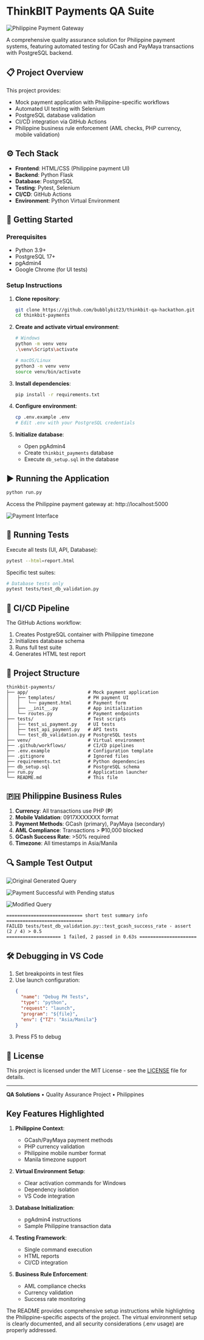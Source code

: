 # ThinkBIT Payments QA Suite

![Philippine Payment Gateway](./payment_interface.png)

A comprehensive quality assurance solution for Philippine payment systems, featuring automated testing for GCash and PayMaya transactions with PostgreSQL backend.

## 📋 Project Overview
This project provides:
- Mock payment application with Philippine-specific workflows
- Automated UI testing with Selenium
- PostgreSQL database validation
- CI/CD integration via GitHub Actions
- Philippine business rule enforcement (AML checks, PHP currency, mobile validation)

## ⚙️ Tech Stack
- **Frontend**: HTML/CSS (Philippine payment UI)
- **Backend**: Python Flask
- **Database**: PostgreSQL
- **Testing**: Pytest, Selenium
- **CI/CD**: GitHub Actions
- **Environment**: Python Virtual Environment

## 🚀 Getting Started

### Prerequisites
- Python 3.9+
- PostgreSQL 17+
- pgAdmin4
- Google Chrome (for UI tests)


### Setup Instructions

1. **Clone repository**:
   ```bash
   git clone https://github.com/bubblybit23/thinkbit-qa-hackathon.git
   cd thinkbit-payments
   ```

2. **Create and activate virtual environment**:
   ```bash
   # Windows
   python -m venv venv
   .\venv\Scripts\activate

   # macOS/Linux
   python3 -m venv venv
   source venv/bin/activate
   ```

3. **Install dependencies**:
   ```bash
   pip install -r requirements.txt
   ```

4. **Configure environment**:
   ```bash
   cp .env.example .env
   # Edit .env with your PostgreSQL credentials
   ```

5. **Initialize database**:
   - Open pgAdmin4
   - Create `thinkbit_payments` database
   - Execute `db_setup.sql` in the database

## ▶️ Running the Application
```bash
python run.py
```
Access the Philippine payment gateway at: http://localhost:5000

![Payment Interface](./payment_interface.png)

## 🧪 Running Tests
Execute all tests (UI, API, Database):
```bash
pytest --html=report.html
```

Specific test suites:
```bash
# Database tests only
pytest tests/test_db_validation.py

```

## 🔄 CI/CD Pipeline
The GitHub Actions workflow:
1. Creates PostgreSQL container with Philippine timezone
2. Initializes database schema
3. Runs full test suite
4. Generates HTML test report


## 📁 Project Structure
```
thinkbit-payments/
├── app/                      # Mock payment application
│   ├── templates/            # PH payment UI
│   │   └── payment.html      # Payment form
│   ├── __init__.py           # App initialization
│   └── routes.py             # Payment endpoints
├── tests/                    # Test scripts
│   ├── test_ui_payment.py    # UI tests
│   ├── test_api_payment.py   # API tests
│   └── test_db_validation.py # PostgreSQL tests
├── venv/                     # Virtual environment
├── .github/workflows/        # CI/CD pipelines
├── .env.example              # Configuration template
├── .gitignore                # Ignored files
├── requirements.txt          # Python dependencies
├── db_setup.sql              # PostgreSQL schema
├── run.py                    # Application launcher
└── README.md                 # This file
```

## 🇵🇭 Philippine Business Rules
1. **Currency**: All transactions use PHP (₱)
2. **Mobile Validation**: 0917XXXXXXX format
3. **Payment Methods**: GCash (primary), PayMaya (secondary)
4. **AML Compliance**: Transactions > ₱10,000 blocked
5. **GCash Success Rate**: >50% required
6. **Timezone**: All timestamps in Asia/Manila

## 🔍 Sample Test Output
![Original Generated Query](./orig_result_query.png)

![Payment Successful with Pending status](./payment_successful.png)

![Modified Query](./modified_result_query.png)


```text
============================ short test summary info ============================
FAILED tests/test_db_validation.py::test_gcash_success_rate - assert (2 / 4) > 0.5
==================== 1 failed, 2 passed in 0.63s =====================
```

## 🛠️ Debugging in VS Code
1. Set breakpoints in test files
2. Use launch configuration:
   ```json
   {
     "name": "Debug PH Tests",
     "type": "python",
     "request": "launch",
     "program": "${file}",
     "env": {"TZ": "Asia/Manila"}
   }
   ```
3. Press F5 to debug

## 📜 License
This project is licensed under the MIT License - see the [LICENSE](LICENSE) file for details.

---
**QA Solutions** • Quality Assurance Project • Philippines


## Key Features Highlighted
1. **Philippine Context**:
   - GCash/PayMaya payment methods
   - PHP currency validation
   - Philippine mobile number format
   - Manila timezone support

2. **Virtual Environment Setup**:
   - Clear activation commands for Windows
   - Dependency isolation
   - VS Code integration

3. **Database Initialization**:
   - pgAdmin4 instructions
   - Sample Philippine transaction data

4. **Testing Framework**:
   - Single command execution
   - HTML reports
   - CI/CD integration

5. **Business Rule Enforcement**:
   - AML compliance checks
   - Currency validation
   - Success rate monitoring

The README provides comprehensive setup instructions while highlighting the Philippine-specific aspects of the project. The virtual environment setup is clearly documented, and all security considerations (.env usage) are properly addressed.
```